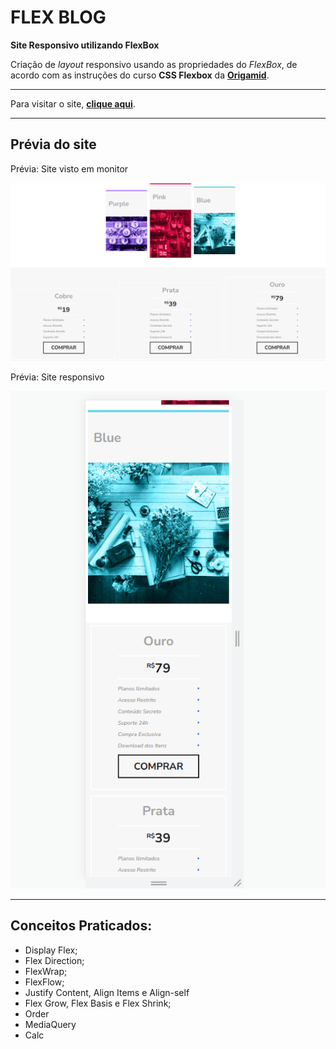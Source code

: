 # **FLEX BLOG**

**Site Responsivo utilizando FlexBox**

Criação de *layout* responsivo usando as propriedades do *FlexBox*, de acordo com as instruções do curso **CSS Flexbox** da [ **Origamid**](https://www.origamid.com/curso/css-flexbox/).


***

 Para visitar o site, **[clique aqui](https://flexblog-mpcs.netlify.app/)**.


***
## **Prévia do site**
Prévia: Site visto em monitor 


![Prévia: Site visto em monitor ](https://github.com/marianapcorrea/Projetos-Origamid/blob/master/FlexBlog/img/previa-flexblog1.png)

Prévia: Site responsivo


![Prévia: Site responsivo](https://github.com/marianapcorrea/Projetos-Origamid/blob/master/FlexBlog/img/previa-flexblog2.png)



***
## **Conceitos Praticados:**
- Display Flex;
- Flex Direction;
- FlexWrap;
- FlexFlow;
- Justify Content, Align Items e Align-self
- Flex Grow, Flex Basis e Flex Shrink;
- Order
- MediaQuery
- Calc


